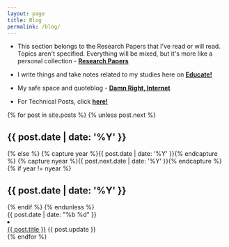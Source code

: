 ```yaml
---
layout: page
title: Blog
permalink: /blog/
---
```


- This section belongs to the Research Papers that I've read or will read. Topics aren't specified. Everything will be mixed, but it's more like a personal collection - <strong><a href="{{ '/papers' | prepend: site.baseurl | prepend: site.url }}">Research Papers</a></strong>

- I write things and take notes related to my studies here on <strong><a href="{{ '/study' | prepend: site.baseurl | prepend: site.url }}">Educate!</a></strong>

- My safe space and quoteblog - __[Damn Right, Internet](https://damnrightinternet.tumblr.com/)__

- For Technical Posts, click __[here!][wordpress-blog]__

<section class="post-list">
  <div class="container">
    {% for post in site.posts %}
      {% unless post.next %}
        <h2 class="category-title">{{ post.date | date: '%Y' }}</h2>
      {% else %}
        {% capture year %}{{ post.date | date: '%Y' }}{% endcapture %}
        {% capture nyear %}{{ post.next.date | date: '%Y' }}{% endcapture %}
        {% if year != nyear %}
          <h2 class="category-title">{{ post.date | date: '%Y' }}</h2>
        {% endif %}
      {% endunless %}
      <article class="post-item">
        <span class="post-meta date-label">{{ post.date | date: "%b %d" }}</span>
        <li>
          <div class="article-title">
            <a class="post-link" href="{{ post.url | prepend: site.baseurl | prepend: site.url }}">{{ post.title }}</a> <span class="post-update">{{ post.update }}</span>
          </div>
        </li>
      </article>
    {% endfor %}
  </div>

</section>

[wordpress-blog]: https://rishicodes.wordpress.com
